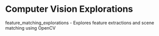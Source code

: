 # Computer Vision Explorations

feature_matching_explorations - Explores feature extractions and scene matching using OpenCV
